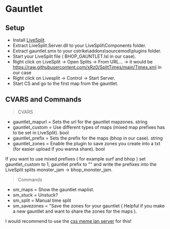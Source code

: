 # Gauntlet

## Setup

- Install [LiveSplit](https://livesplit.org/downloads/).
- Extract LiveSplit.Server.dll to your LiveSplit\Components folder.
- Extract gauntlet.smx to your cstrike\addons\sourcemod\plugins folder.
- Start your LiveSplit file ( BHOP_GAUNTLET.lsl in our case).
- Right click on LiveSplit -> Open Splits -> From URL... -> it would be https://raw.githubusercontent.com/xRz0/SplitTimes/main/Times.xml in our case
- Right click on Livesplit -> Control -> Start Server.
- Start CS and go to the first map from the gauntlet.


## CVARS and Commands

> CVARS 
- gauntlet_mapurl = Sets the url for the gauntlet mapzones. string
- gauntlet_custom = Use different types of maps (mixed map prefixes has to be set in LiveSplit). bool
- gauntlet_prefix = Sets the prefix for the maps (bhop in our case). string
- gauntlet_zones = Enable the plugin to save zones you create into a txt (for easier upload if you wanna share). bool

If you want to use mixed prefixes ( for example surf and bhop ) set gauntlet_custom to 1, gauntlet prefix to "" and write the prefixes into the LiveSplit splits monster_jam -> bhop_monster_jam.

> Commands
- sm_maps = Show the gauntlet maplist.
- sm_stuck = Unstuck?
- sm_split = Manual time split
- sm_savezones = "Save the zones for your gauntlet ( Helpful if you make a new gauntlet and want to share the zones for the maps ).

I would recommend to use the [css meme lan server](https://github.com/xRz0/css-LAN) for this!